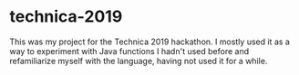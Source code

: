 # technica-2019

This was my project for the Technica 2019 hackathon. I mostly used it as a way to experiment with Java functions I hadn't used before and refamiliarize 
myself with the language, having not used it for a while.
